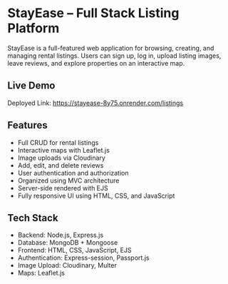 # StayEase – Full Stack Listing Platform
StayEase is a full-featured web application for browsing, creating, and managing rental listings. Users can sign up, log in, upload listing images, leave reviews, and explore properties on an interactive map.


## Live Demo
Deployed Link: https://stayease-8y75.onrender.com/listings


## Features
- Full CRUD for rental listings
- Interactive maps with Leaflet.js
- Image uploads via Cloudinary
- Add, edit, and delete reviews
- User authentication and authorization
- Organized using MVC architecture
- Server-side rendered with EJS
- Fully responsive UI using HTML, CSS, and JavaScript


## Tech Stack
- Backend: Node.js, Express.js
- Database: MongoDB + Mongoose
- Frontend: HTML, CSS, JavaScript, EJS
- Authentication: Express-session, Passport.js
- Image Upload: Cloudinary, Multer
- Maps: Leaflet.js
